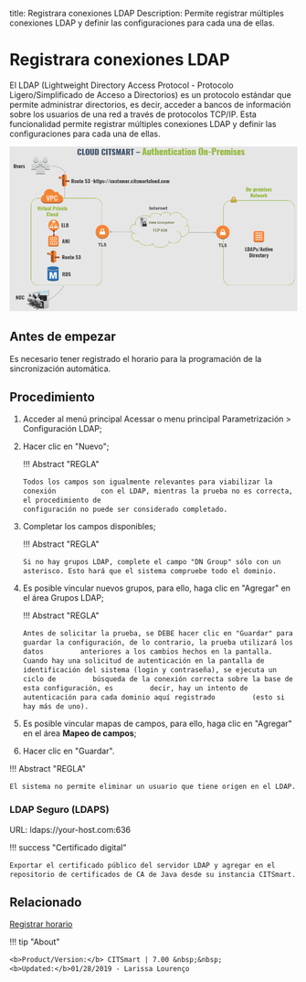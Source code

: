 title:  Registrara conexiones LDAP
Description: Permite registrar múltiples conexiones LDAP y definir las configuraciones para cada una de ellas.
# Registrara conexiones LDAP

El LDAP (Lightweight Directory Access Protocol - Protocolo Ligero/Simplificado de Acceso a Directorios) es un protocolo estándar que permite administrar directorios, es decir, acceder a bancos de información sobre los usuarios de una red a través de protocolos TCP/IP.
Esta funcionalidad permite registrar múltiples conexiones LDAP y definir las configuraciones para cada una de ellas.

![Autenticación CITSmart LDAP](images/cloud-arch-authentication.png)

Antes de empezar
----------------

Es necesario tener registrado el horario para la programación de la
sincronización automática.

Procedimiento
-------------

1.  Acceder al menú principal Acessar o menu principal Parametrización \>
    Configuración LDAP;

2.  Hacer clic en "Nuevo";

    !!! Abstract "REGLA"

        Todos los campos son igualmente relevantes para viabilizar la conexión           con el LDAP, mientras la prueba no es correcta, el procedimiento de
        configuración no puede ser considerado completado.

3.  Completar los campos disponibles;

    !!! Abstract "REGLA"

        Si no hay grupos LDAP, complete el campo "DN Group" sólo con un                 asterisco. Esto hará que el sistema compruebe todo el dominio.

4.  Es posible vincular nuevos grupos, para ello, haga clic en "Agregar" en el
    área Grupos LDAP;

    !!! Abstract "REGLA"

        Antes de solicitar la prueba, se DEBE hacer clic en "Guardar" para               guardar la configuración, de lo contrario, la prueba utilizará los datos         anteriores a los cambios hechos en la pantalla.
        Cuando hay una solicitud de autenticación en la pantalla de                     identificación del sistema (login y contraseña), se ejecuta un ciclo de         búsqueda de la conexión correcta sobre la base de esta configuración, es         decir, hay un intento de autenticación para cada dominio aquí registrado         (esto si hay más de uno).

5.  Es posible vincular mapas de campos, para ello, haga clic en "Agregar" en el
    área **Mapeo de campos**;

6.  Hacer clic en "Guardar".

!!! Abstract "REGLA"

    El sistema no permite eliminar un usuario que tiene origen en el LDAP.

### LDAP Seguro (LDAPS)

URL: ldaps://your-host.com:636

!!! success "Certificado digital"

    Exportar el certificado público del servidor LDAP y agregar en el               repositorio de certificados de CA de Java desde su instancia CITSmart.


Relacionado
-----------

[Registrar horario](/es-es/citsmart-7/processes/event/configuration/register-time.html)

!!! tip "About"

    <b>Product/Version:</b> CITSmart | 7.00 &nbsp;&nbsp;
    <b>Updated:</b>01/28/2019 - Larissa Lourenço
